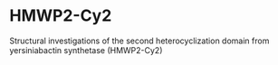 # HMWP2-Cy2
Structural investigations of the second heterocyclization domain from yersiniabactin synthetase (HMWP2-Cy2)
